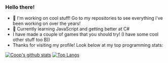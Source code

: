 ### Hello there!


- 🔭 I'm working on cool stuff! Go to my repositories to see everything i've been working on over the years!
- 🌱 Currently learning JavaScript and getting better at C#
- I have made a couple of games that you should try! (I have some cool other stuff too B))
- Thanks for visiting my profile! Look below at my top programming stats:

[![Coop's github stats](https://github-readme-stats.vercel.app/api?username=CoopJax&show_icons=true&theme=radical)](https://github.com/anuraghazra/github-readme-stats)
[![Top Langs](https://github-readme-stats.vercel.app/api/top-langs/?username=CoopJax&layout=compact)](https://github.com/anuraghazra/github-readme-stats)
